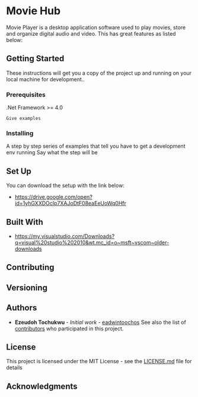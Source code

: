 # Movie Hub
Movie Player is a desktop application software used to play movies, 
store and organize digital audio and video. 
This has great features as listed below:
## Getting Started
These instructions will get you a copy of the project up and running on your local machine for 
development..
### Prerequisites
.Net Framework >= 4.0
```
Give examples
```
### Installing
A step by step series of examples that tell you have to get a development env running
Say what the step will be
## Set Up
You can download the setup with the link below:
* https://drive.google.com/open?id=1yhGXXDOcIp7XAJoDtF08eaEeUoWq0Hfr
## Built With
* https://my.visualstudio.com/Downloads?q=visual%20studio%202010&wt.mc_id=o~msft~vscom~older-downloads
## Contributing
## Versioning
## Authors
* **Ezeudoh Tochukwu** - *Initial work* - [eadwintoochos](https://github.com/eadwintoochos)
See also the list of [contributors](https://github.com/your/project/contributors) who participated in this project.
## License
This project is licensed under the MIT License - see the [LICENSE.md](LICENSE.md) file for details
## Acknowledgments
